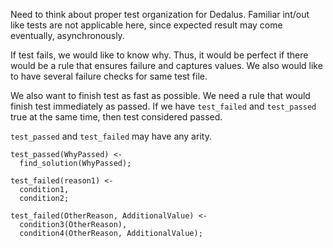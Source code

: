 Need to think about proper test organization for Dedalus. Familiar int/out like tests are not applicable here, since expected result may come eventually, asynchronously.

If test fails, we would like to know why. Thus, it would be perfect if there would be a rule that ensures failure and captures values. We also would like to have several failure checks for same test file.

We also want to finish test as fast as possible. We need a rule that would finish test immediately as passed. If we have `test_failed` and `test_passed` true at the same time, then test considered passed.

`test_passed` and `test_failed` may have any arity.

```
test_passed(WhyPassed) <-
  find_solution(WhyPassed);

test_failed(reason1) <-
  condition1,
  condition2;

test_failed(OtherReason, AdditionalValue) <-
  condition3(OtherReason),
  condition4(OtherReason, AdditionalValue);
```
